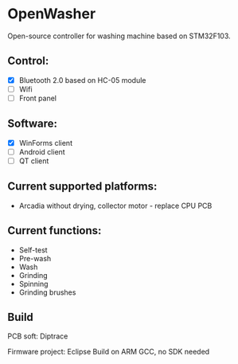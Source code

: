 # OpenWasher
Open-source controller for washing machine based on STM32F103.

## Сontrol:
- [x] Bluetooth 2.0 based on HC-05 module
- [ ] Wifi
- [ ] Front panel

## Software:
- [x] WinForms client
- [ ] Android client
- [ ] QT client

## Current supported platforms:
 * Arcadia without drying, collector motor - replace CPU PCB
 

## Current functions:
 * Self-test
 * Pre-wash
 * Wash
 * Grinding
 * Spinning
 * Grinding brushes
    
## Build

PCB soft:
Diptrace

Firmware project:
Eclipse
Build on ARM GCC, no SDK needed
